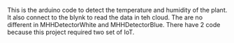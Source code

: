 This is the arduino code to detect the temperature and humidity of the plant. It also connect to the blynk to read the data in teh cloud. The are no different in MHHDetectorWhite and MHHDetectorBlue. There have 2 code because this project required two set of IoT.
